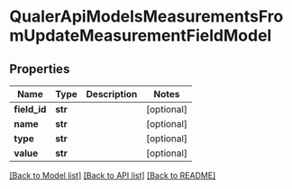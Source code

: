 # QualerApiModelsMeasurementsFromUpdateMeasurementFieldModel

## Properties
Name | Type | Description | Notes
------------ | ------------- | ------------- | -------------
**field_id** | **str** |  | [optional] 
**name** | **str** |  | [optional] 
**type** | **str** |  | [optional] 
**value** | **str** |  | [optional] 

[[Back to Model list]](../README.md#documentation-for-models) [[Back to API list]](../README.md#documentation-for-api-endpoints) [[Back to README]](../README.md)

